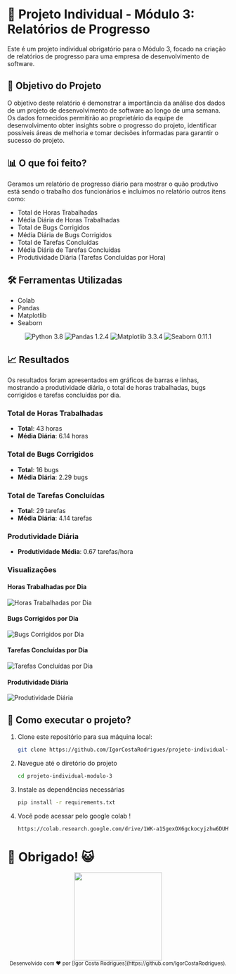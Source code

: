 # 🚀 Projeto Individual - Módulo 3: Relatórios de Progresso

Este é um projeto individual obrigatório para o Módulo 3, focado na criação de relatórios de progresso para uma empresa de desenvolvimento de software.

## 🎯 Objetivo do Projeto

O objetivo deste relatório é demonstrar a importância da análise dos dados de um projeto de desenvolvimento de software ao longo de uma semana. Os dados fornecidos permitirão ao proprietário da equipe de desenvolvimento obter insights sobre o progresso do projeto, identificar possíveis áreas de melhoria e tomar decisões informadas para garantir o sucesso do projeto.

## 📊 O que foi feito?

Geramos um relatório de progresso diário para mostrar o quão produtivo está sendo o trabalho dos funcionários e incluímos no relatório outros itens como:

- Total de Horas Trabalhadas
- Média Diária de Horas Trabalhadas
- Total de Bugs Corrigidos
- Média Diária de Bugs Corrigidos
- Total de Tarefas Concluídas
- Média Diária de Tarefas Concluídas
- Produtividade Diária (Tarefas Concluídas por Hora)

## 🛠️ Ferramentas Utilizadas

- Colab
- Pandas
- Matplotlib
- Seaborn

<div align="center">
  <img src="https://img.shields.io/badge/python-v3.8-blue" alt="Python 3.8">
  <img src="https://img.shields.io/badge/pandas-v1.2.4-green" alt="Pandas 1.2.4">
  <img src="https://img.shields.io/badge/matplotlib-v3.3.4-orange" alt="Matplotlib 3.3.4">
  <img src="https://img.shields.io/badge/seaborn-v0.11.1-blue" alt="Seaborn 0.11.1">
</div>

## 📈 Resultados

Os resultados foram apresentados em gráficos de barras e linhas, mostrando a produtividade diária, o total de horas trabalhadas, bugs corrigidos e tarefas concluídas por dia.

### Total de Horas Trabalhadas
- **Total**: 43 horas
- **Média Diária**: 6.14 horas

### Total de Bugs Corrigidos
- **Total**: 16 bugs
- **Média Diária**: 2.29 bugs

### Total de Tarefas Concluídas
- **Total**: 29 tarefas
- **Média Diária**: 4.14 tarefas

### Produtividade Diária
- **Produtividade Média**: 0.67 tarefas/hora

### Visualizações

#### Horas Trabalhadas por Dia
![Horas Trabalhadas por Dia](![image](https://github.com/IgorCostaRodrigues/Projeto-Individual-M3/assets/113060886/fd50201e-ef06-4574-8da2-68d911a7efdc)
)

#### Bugs Corrigidos por Dia
![Bugs Corrigidos por Dia](images/bugs_corrigidos.png)

#### Tarefas Concluídas por Dia
![Tarefas Concluídas por Dia](images/tarefas_concluidas.png)

#### Produtividade Diária
![Produtividade Diária](images/produtividade_diaria.png)

## 📝 Como executar o projeto?

1. Clone este repositório para sua máquina local:
   ```bash
   git clone https://github.com/IgorCostaRodrigues/projeto-individual-modulo-3.git
2.  Navegue até o diretório do projeto
    ```bash
    cd projeto-individual-modulo-3
3. Instale as dependências necessárias
    ```bash
   pip install -r requirements.txt
4. Você pode acessar pelo google colab !
    ```bash
   https://colab.research.google.com/drive/1WK-a1SgexOX6gckocyjzhw6DUHWv3AYr?authuser=0#scrollTo=S6td02Q_F-Mc

# 🙏 Obrigado! 😺

<div align="center">
 <img src="https://github.com/IgorCostaRodrigues/Projeto-Individual-M3/assets/113060886/217d94f8-1ff0-44d5-92a3-8053c538c5d6"
" 
width="200" height="200">
</div>
<div align="center">
  <sub>Desenvolvido com ❤ por [Igor Costa Rodrigues](https://github.com/IgorCostaRodrigues).</sub>
</div>

